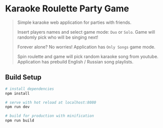 # Karaoke Roulette Party Game

> Simple karaoke web application for parties with friends.
>
> Insert players names and select game mode: `Duo` or `Solo`. Game will randomly pick who will be singing next!
> 
> Forever alone? No worries! Application has `Only Songs` game mode.
>
> Spin roulette and game will pick random karaoke song from youtube. Application has prebuild English / Russian song playlists.
>

## Build Setup

``` bash
# install dependencies
npm install

# serve with hot reload at localhost:8080
npm run dev

# build for production with minification
npm run build
```

